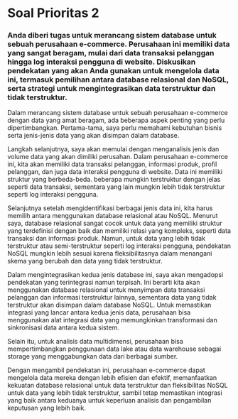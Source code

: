# Soal Prioritas 2

### Anda diberi tugas untuk merancang sistem database untuk sebuah perusahaan e-commerce. Perusahaan ini memiliki data yang sangat beragam, mulai dari data transaksi pelanggan hingga log interaksi pengguna di website. Diskusikan pendekatan yang akan Anda gunakan untuk mengelola data ini, termasuk pemilihan antara database relasional dan NoSQL, serta strategi untuk mengintegrasikan data terstruktur dan tidak terstruktur.
Dalam merancang sistem database untuk sebuah perusahaan e-commerce dengan data yang amat beragam, ada beberapa aspek penting yang perlu dipertimbangkan. Pertama-tama, saya perlu memahami kebutuhan bisnis serta jenis-jenis data yang akan disimpan dalam database.

Langkah selanjutnya, saya akan memulai dengan menganalisis jenis dan volume data yang akan dimiliki perusahan. Dalam perusahaan e-commerce ini, kita akan memiliki data transaksi pelanggan, informasi produk, profil pelanggan, dan juga data interaksi pengguna di website. Data ini memiliki struktur yang berbeda-beda. beberapa mungkin terstruktur dengan jelas seperti data transaksi, sementara yang lain mungkin lebih tidak terstruktur seperti log interaksi pengguna.

Selanjutnya setelah mengidentifikasi berbagai jenis data ini, kita harus memilih antara menggunakan database relasional atau NoSQL. Menurut saya, database relasional sangat cocok untuk data yang memiliki struktur yang terdefinisi dengan baik dan memiliki relasi yang kompleks, seperti data transaksi dan informasi produk. Namun, untuk data yang lebih tidak terstruktur atau semi-terstruktur seperti log interaksi pengguna, pendekatan NoSQL mungkin lebih sesuai karena fleksibilitasnya dalam menangani skema yang berubah dan data yang tidak terstruktur.

Dalam mengintegrasikan kedua jenis database ini, saya akan mengadopsi pendekatan yang terintegrasi namun terpisah. Ini berarti kita akan menggunakan database relasional untuk menyimpan data transaksi pelanggan dan informasi terstruktur lainnya, sementara data yang tidak terstruktur akan disimpan dalam database NoSQL. Untuk memastikan integrasi yang lancar antara kedua jenis data, perusahaan bisa menggunakan alat integrasi data yang memungkinkan transformasi dan sinkronisasi data antara kedua sistem.

Selain itu, untuk analisis data multidimensi, perusahaan bisa mempertimbangkan penggunaan data lake atau data warehouse sebagai storage yang menggabungkan data dari berbagai sumber.

Dengan mengambil pendekatan ini, perusahaan e-commerce dapat mengelola data mereka dengan lebih efisien dan efektif, memanfaatkan kekuatan database relasional untuk data terstruktur dan fleksibilitas NoSQL untuk data yang lebih tidak terstruktur, sambil tetap memastikan integrasi yang baik antara keduanya untuk keperluan analisis dan pengambilan keputusan yang lebih baik.
